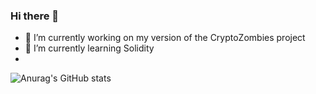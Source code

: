 ### Hi there 👋

- 🔭 I’m currently working on my version of the CryptoZombies project
- 🌱 I’m currently learning Solidity
- 
![Anurag's GitHub stats](https://github-readme-stats.vercel.app/api?username=anuraghazra&theme=dark&show_icons=true)


<!--- 👯 I’m looking to collaborate on ...
- 🤔 I’m looking for help with ...
- 💬 Ask me about ...
- 📫 How to reach me: ...
- 😄 Pronouns: ...
- ⚡ Fun fact: ...
-->
